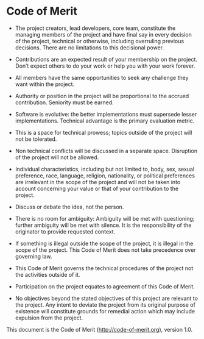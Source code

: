 # Code of Merit

-    The project creators, lead developers, core team, constitute the managing members of the project and have final say in every decision of the project, technical or otherwise, including overruling previous decisions. There are no limitations to this decisional power.

-    Contributions are an expected result of your membership on the project. Don’t expect others to do your work or help you with your work forever.

-    All members have the same opportunities to seek any challenge they want within the project.

-    Authority or position in the project will be proportional to the accrued contribution. Seniority must be earned.

-    Software is evolutive: the better implementations must supersede lesser implementations. Technical advantage is the primary evaluation metric.

-    This is a space for technical prowess; topics outside of the project will not be tolerated.

-    Non technical conflicts will be discussed in a separate space. Disruption of the project will not be allowed.

-    Individual characteristics, including but not limited to, body, sex, sexual preference, race, language, religion, nationality, or political preferences are irrelevant in the scope of the project and will not be taken into account concerning your value or that of your contribution to the project.

-    Discuss or debate the idea, not the person.

-    There is no room for ambiguity: Ambiguity will be met with questioning; further ambiguity will be met with silence. It is the responsibility of the originator to provide requested context.

-    If something is illegal outside the scope of the project, it is illegal in the scope of the project. This Code of Merit does not take precedence over governing law.

-    This Code of Merit governs the technical procedures of the project not the activities outside of it.

-    Participation on the project equates to agreement of this Code of Merit.

-    No objectives beyond the stated objectives of this project are relevant to the project. Any intent to deviate the project from its original purpose of existence will constitute grounds for remedial action which may include expulsion from the project.

This document is the Code of Merit (http://code-of-merit.org), version 1.0.